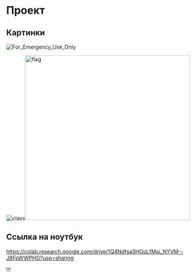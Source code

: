 # Проект
## Картинки

![For_Emergency_Use_Only](https://user-images.githubusercontent.com/60008375/211309878-24f2f799-3e67-427c-a97c-fe6c1248bd22.png)

![class](https://user-images.githubusercontent.com/60008375/211309881-5b9399ca-1b39-4f26-8502-cf7316d3858c.jpg)<img width="440" alt="flag" src="https://user-images.githubusercontent.com/60008375/211309884-2eb508f9-8b94-403b-af09-4bdc148f1081.png">

## Ссылка на ноутбук
https://colab.research.google.com/drive/1Q4Ndfsa5HOoLfMsi_NYVM--J8FpWWPHG?usp=sharing

!!!
